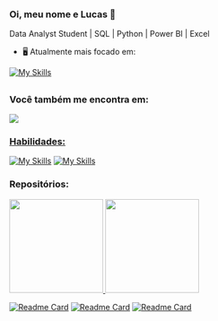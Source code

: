 
### Oi, meu nome e Lucas 👋

Data Analyst Student | SQL | Python | Power BI | Excel
- 🖥 Atualmente mais focado em:

[![My Skills](https://skillicons.dev/icons?i=python,postgres,docker,flask)](https://skillicons.dev)

##

### Você também me encontra em:
<a href='https://www.linkedin.com/in/lucasalves-ast'>
<img src='https://img.shields.io/badge/linkedin-%230077B5.svg?style=for-the-badge&logo=linkedin&logoColor=white')
 </a>


### Habilidades:
[![My Skills](https://skillicons.dev/icons?i=docker,fastapi,flask,github,md)](https://skillicons.dev)
[![My Skills](https://skillicons.dev/icons?i=mongodb,mysql,postgres,py,vscode)](https://skillicons.dev)


### Repositórios:
<div>
  <a href="https://github.com/Prog-LucasAlves">
  <img height="167em" src="https://github-readme-stats.vercel.app/api?username=Prog-LucasAlves&show_icons=true&theme=radical" />
  <img height="167em" src="https://github-readme-stats.vercel.app/api/top-langs/?username=Prog-LucasAlves&hide_progress=true&theme=radical" />
</div>

<div style='display: inline'>
 
[![Readme Card](https://github-readme-stats.vercel.app/api/pin/?username=Prog-LucasAlves&repo=dados_financeiros_b3&theme=radical
)](https://github.com/Prog-LucasAlves/dados_financeiros_b3)
[![Readme Card](https://github-readme-stats.vercel.app/api/pin/?username=Prog-LucasAlves&repo=AED_Consumidor_Gov_Br&theme=radical
)](https://github.com/Prog-LucasAlves/AED_Consumidor_Gov_Br)
[![Readme Card](https://github-readme-stats.vercel.app/api/pin/?username=Prog-LucasAlves&repo=ENG-AirFlow&theme=radical
)](https://github.com/Prog-LucasAlves/ENG-AirFlow)
 
 </div>

